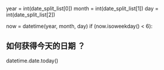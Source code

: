 year = int(date_split_list[0])
month = int(date_split_list[1])
day = int(date_split_list[2])

now = datetime(year, month, day)
if (now.isoweekday() < 6):


## 如何获得今天的日期 ？

datetime.date.today()  
